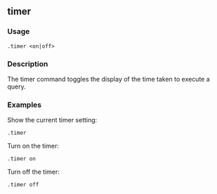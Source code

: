 ## timer

### Usage

```text
.timer <on|off>
```

### Description

The timer command toggles the display of the time taken to execute a query.

### Examples

Show the current timer setting:

```text
.timer
```

Turn on the timer:

```text
.timer on
```

Turn off the timer:

```text
.timer off
```
